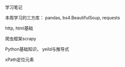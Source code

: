 学习笔记

本周学习的三方库： pandas, bs4.BeautifulSoup, requests

http, html基础

爬虫框架scrapy

Python基础知识， yeild与推导式

xPath定位元素








